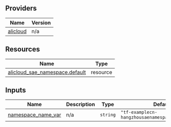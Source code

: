 <!-- BEGIN_TF_DOCS -->
## Providers

| Name | Version |
|------|---------|
| <a name="provider_alicloud"></a> [alicloud](#provider\_alicloud) | n/a |

## Resources

| Name | Type |
|------|------|
| [alicloud_sae_namespace.default](https://registry.terraform.io/providers/hashicorp/alicloud/latest/docs/resources/sae_namespace) | resource |

## Inputs

| Name | Description | Type | Default | Required |
|------|-------------|------|---------|:--------:|
| <a name="input_namespace_name_var"></a> [namespace\_name\_var](#input\_namespace\_name\_var) | n/a | `string` | `"tf-examplecn-hangzhousaenamespace60updateall"` | no |
<!-- END_TF_DOCS -->    